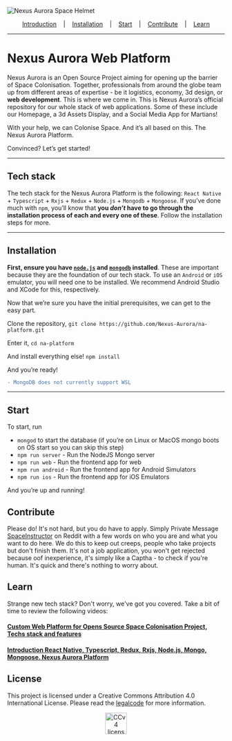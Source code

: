 ![Nexus Aurora Space Helmet](http://h2847766.stratoserver.net/pydio/public/292cda38e/dl/SpaceSuit-CaliD-Banner.png?ct=true)

<p align="center">
  <a href="#Nexus-Aurora-Web-Platform">Introduction</a>
  &nbsp;&nbsp;&nbsp;|&nbsp;&nbsp;&nbsp;
  <a href="#installation">Installation</a>
  &nbsp;&nbsp;&nbsp;|&nbsp;&nbsp;&nbsp;
  <a href="#start">Start</a>
  &nbsp;&nbsp;&nbsp;|&nbsp;&nbsp;&nbsp;
  <a href="#contribute">Contribute</a>
  &nbsp;&nbsp;&nbsp;|&nbsp;&nbsp;&nbsp;
  <a href="#learn">Learn</a>
</p>

<hr/>

# Nexus Aurora Web Platform

Nexus Aurora is an Open Source Project aiming for opening up the barrier of Space Colonisation. Together, professionals from around the globe team up from different areas of expertise - be it logistics, economy, 3d design, or **web development**. This is where we come in. This is Nexus Aurora’s official repository for our whole stack of web applications. Some of these include our Homepage, a 3d Assets Display, and a Social Media App for Martians!

With your help, we can Colonise Space. And it’s all based on this. The Nexus Aurora Platform. 

Convinced? Let’s get started!

<hr/>

## Tech stack
The tech stack for the Nexus Aurora Platform is the following: `React Native` + `Typescript` + `Rxjs` + `Redux` + `Node.js` + `Mongodb` + `Mongoose`. If you’ve done much with `npm`, you’ll know that **you *don’t* have to go through the installation process of each and every one of these**. Follow the installation steps for more. 


<hr/>

## Installation
**First, ensure you have [`node.js`](https://nodejs.org/en/download/) and [`mongodb`](https://docs.mongodb.com/manual/installation/) installed**. These are important because they are the foundation of our tech stack. To use an `Android` or `iOS` emulator, you will need one to be installed. We recommend Android Studio and XCode for this, respectively. 

Now that we’re sure you have the initial prerequisites, we can get to the easy part. 

Clone the repository, ```git clone https://github.com/Nexus-Aurora/na-platform.git```

Enter it, ```cd na-platform```

And install everything else! ```npm install```

And you’re ready!

```diff
- MongoDB does not currently support WSL
```

<hr/>

## Start
To start, run 
* `mongod` to start the database (if you’re on Linux or MacOS mongo boots on OS start so you can skip this step)
* `npm run server` - Run the NodeJS Mongo server
* `npm run web` - Run the frontend app for web
* `npm run android` - Run the frontend app for Android Simulators
* `npm run ios` - Run the frontend app for iOS Emulators

And you’re up and running! 

## Contribute
Please do! It's not hard, but you do have to apply. Simply Private Message [SpaceInstructor](https://reddit.com/u/SpaceInstructor) on Reddit with a few words on who you are and what you want to do here. We do this to keep out creeps, people who take projects but don't finish them. It's not a job application, you won't get rejected because oof inexperience, it's simply like a Captha - to check if you're human. It's quick and there's nothing to worry about. 

## Learn
Strange new tech stack? Don't worry, we've got you covered. Take a bit of time to review the following videos:
#### [Custom Web Platform for Opens Source Space Colonisation Project, Techs stack and features](https://www.youtube.com/watch?v=8w-d-ExkBw4)
#### [Introduction React Native, Typescript, Redux, Rxjs, Node.js, Mongo, Mongoose. Nexus Aurora Platform](https://www.youtube.com/watch?v=06wsg2f76hQ)

## License
This project is licensed under a Creative Commons Attribution 4.0 International License. Please read the [legalcode](https://creativecommons.org/licenses/by-sa/4.0/legalcode) for more information. 

<p align="center">
  <img width="50" src="https://mirrors.creativecommons.org/presskit/icons/cc.xlarge.png" alt="CCv4 license"/>
</p>
